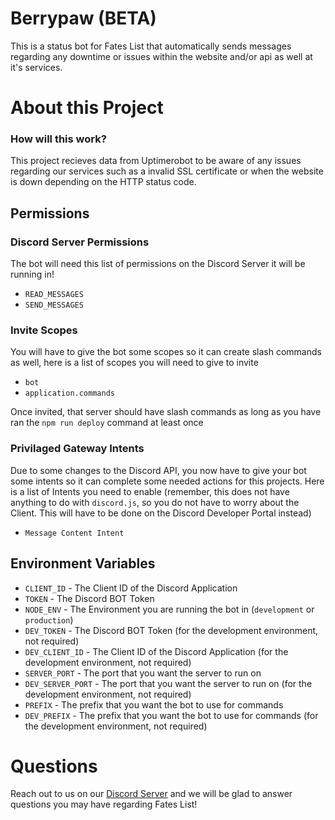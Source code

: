 # Berrypaw (BETA)

This is a status bot for Fates List that automatically sends messages regarding any downtime or issues within the website and/or api as well at it's services.

# About this Project

### How will this work?

This project recieves data from Uptimerobot to be aware of any issues regarding our services such as a invalid SSL certificate or when the website is down depending on the HTTP status code.

## Permissions

### Discord Server Permissions

The bot will need this list of permissions on the Discord Server it will be running in!

- `READ_MESSAGES`
- `SEND_MESSAGES`

### Invite Scopes

You will have to give the bot some scopes so it can create slash commands as well, here is a list of scopes you will need to give to invite

- `bot`
- `application.commands`

Once invited, that server should have slash commands as long as you have ran the `npm run deploy` command at least once

### Privilaged Gateway Intents

Due to some changes to the Discord API, you now have to give your bot some intents so it can complete some needed actions for this projects. Here is a list of Intents you need to enable (remember, this does not have anything to do with `discord.js`, so you do not have to worry about the Client. This will have to be done on the Discord Developer Portal instead)

- `Message Content Intent`

## Environment Variables

- `CLIENT_ID` - The Client ID of the Discord Application
- `TOKEN` - The Discord BOT Token
- `NODE_ENV` - The Environment you are running the bot in (`development` or `production`)
- `DEV_TOKEN` - The Discord BOT Token (for the development environment, not required)
- `DEV_CLIENT_ID` - The Client ID of the Discord Application (for the development environment, not required)
- `SERVER_PORT` - The port that you want the server to run on
- `DEV_SERVER_PORT` - The port that you want the server to run on (for the development environment, not required)
- `PREFIX` - The prefix that you want the bot to use for commands
- `DEV_PREFIX` - The prefix that you want the bot to use for commands (for the development environment, not required)

# Questions

Reach out to us on our [Discord Server](https://discord.gg/cMAnfu8AJB) and we will be glad to answer questions you may have regarding Fates List!
